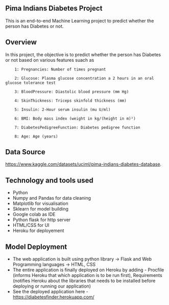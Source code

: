 
Pima Indians Diabetes Project
-------------------------------
This is an end-to-end Machine Learning project to predict whether the person has Diabetes or not.

Overview
------------

In this project, the objective is to predict whether the person has Diabetes or not based on various features suach as

     
        1: Pregnancies: Number of times pregnant

        2: Glucose: Plasma glucose concentration a 2 hours in an oral glucose tolerance test

        3: BloodPressure: Diastolic blood pressure (mm Hg)

        4: SkinThickness: Triceps skinfold thickness (mm)

        5: Insulin: 2-Hour serum insulin (mu U/ml)

        6: BMI: Body mass index (weight in kg/(height in m)²)

        7: DiabetesPedigreeFunction: Diabetes pedigree function

        8: Age: Age (years)


Data Source
--------------
https://www.kaggle.com/datasets/uciml/pima-indians-diabetes-database. 


Technology and tools used
-------------------------

* Python
* Numpy and Pandas for data cleaning
* Matplotlib for visualisation
* Sklearn for model building
* Google colab as IDE
* Python flask for http server
* HTML/CSS for UI
* Heroku for deployement

Model Deployment
--------------------

* The web application is built using python library -> Flask and Web Programming languages -> HTML, CSS
* The entire application is finally deployed on Heroku by adding - Procfile (informs Heroku that which application is to be run first), Requirements         (notifies Heroku about the libraries that needs to be installed before deploying or running our application)
* See the deployed application here - https://diabetesfinder.herokuapp.com/
